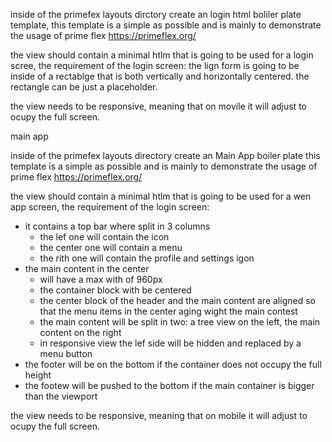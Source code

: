 
inside of the primefex layouts dirctory create an login html boliler plate template,
this template is a simple as possible and is mainly to demonstrate the usage of prime flex
https://primeflex.org/


the view should contain a minimal htlm that is going to be used for a login scree, the requirement of the login screen:
the lign form is going to be inside of a rectablge that is both vertically and horizontally centered.
the rectangle can be just a placeholder.

the view needs to be responsive, meaning that on movile it will adjust to ocupy the full screen.


main app


inside of the primefex layouts directory create an Main App boiler plate
this template is a simple as possible and is mainly to demonstrate the usage of prime flex
https://primeflex.org/



the view should contain a minimal htlm that is going to be used for a wen app screen, the requirement of the login screen:

* it contains a top bar where split in 3 columns
  *  the lef one will contain the icon
  * the center one will contain a menu
  * the rith one will contain the profile and settings igon
* the main content in the center 
  * will have a max with of 960px
  * the container block with be centered
  * the center block of the header and the main content are aligned so that the menu items in the center aging wight the main contest
  * the main content will be split in two: a tree view on the left, the main content on the right 
  * in responsive view the lef side will be hidden and replaced by a menu button
* the footer will be on the bottom if the container does not occupy the full height
* the footew will be pushed to the bottom if the main container is bigger than the viewport


the view needs to be responsive, meaning that on mobile it will adjust to ocupy the full screen.

